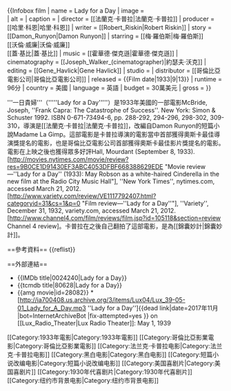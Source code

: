 {{Infobox film
| name           =  Lady for a Day
| image          =  
| alt            = 
| caption        = 
| director       = [[法蘭克·卡普拉|法蘭克·卡普拉]]
| producer       = [[哈里·科恩|哈里·科恩]]
| writer         = [[Robert_Riskin|Robert Riskin]]
| story          = [[Damon_Runyon|Damon Runyon]]
| starring       = [[梅·羅伯斯|梅·羅伯斯]]<br />[[沃倫·威廉|沃倫·威廉]]<br />[[蓋·基比|蓋·基比]]
| music          = [[霍華德·傑克遜|霍華德·傑克遜]]
| cinematography = [[Joseph_Walker_(cinematographer)|約瑟夫·沃克]]
| editing        = [[Gene_Havlick|Gene Havlick]]
| studio         = 
| distributor    = [[哥倫比亞電影公司|哥倫比亞電影公司]]
| released       = {{Film date|1933|9|13}}
| runtime        = 96分
| country        = 美國
| language       = 英語
| budget         = 30萬美元
| gross          =
}}

'''一日貴婦'''（'''''Lady for a Day'''''）是1933年美國的一部電影<ref name=McBride>McBride, Joseph, ''Frank Capra: The Catastrophe of Success''. New York: Simon & Schuster 1992. ISBN 0-671-73494-6, pp. 288-292, 294-296, 298-302, 309-310</ref>，導演是[[法蘭克·卡普拉|法蘭克·卡普拉]]，改編自Damon Runyon的短篇小說Madame La Gimp。這部電影是卡普拉導演的電影當中首部獲得奧斯卡最佳導演獎提名的電影，也是哥倫比亞電影公司首部獲得奧斯卡最佳影片獎提名的電影。電影在上映之後也獲得眾多好評<ref>Hall, Mourdant (September 8, 1933). [http://movies.nytimes.com/movie/review?res=9B0CE1D91430EF3ABC4053DFBF668388629EDE "Movie review—''Lady for a Day'' (1933): May Robson as a white-haired Cinderella in the new film at the Radio City Music Hall"], ''New York Times'', nytimes.com, accessed March 21, 2012.</ref><ref>[http://www.variety.com/review/VE1117792407.html?categoryid=31&cs=1&p=0 "Film review—''Lady for a Day''"], ''Variety'', December 31, 1932, variety.com, accessed March 21, 2012.</ref><ref>[http://www.channel4.com/film/reviews/film.jsp?id=105118&section=review Channel 4 review]</ref>。卡普拉在之後自己翻拍了這部電影，是為[[錦囊妙計|錦囊妙計]]。

==參考資料==
{{reflist}}

==外部連結==
* {{IMDb title|0024240|Lady for a Day}}
* {{tcmdb title|80628|Lady for a Day}}
* {{amg movie|id=28082}}
*[http://ia700408.us.archive.org/3/items/Lux04/Lux_39-05-01_Lady_for_A_Day.mp3 ''Lady for a Day'']{{dead link|date=2017年11月 |bot=InternetArchiveBot |fix-attempted=yes }} on [[Lux_Radio_Theater|Lux Radio Theater]]: May 1, 1939

[[Category:1933年電影|Category:1933年電影]]
[[Category:哥倫比亞影業電影|Category:哥倫比亞影業電影]]
[[Category:法兰克·卡普拉电影|Category:法兰克·卡普拉电影]]
[[Category:黑白电影|Category:黑白电影]]
[[Category:短篇小说改编电影|Category:短篇小说改编电影]]
[[Category:美国喜剧片|Category:美国喜剧片]]
[[Category:1930年代喜剧片|Category:1930年代喜剧片]]
[[Category:纽约市背景电影|Category:纽约市背景电影]]